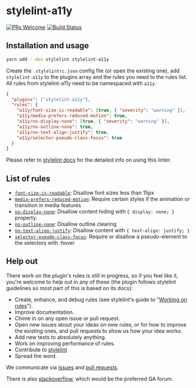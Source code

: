 # stylelint-a11y

[![PRs Welcome](https://img.shields.io/badge/PRs-welcome-brightgreen.svg)](https://egghead.io/courses/how-to-contribute-to-an-open-source-project-on-github)
[![Build Status](https://travis-ci.org/YozhikM/stylelint-a11y.svg?branch=master)](https://travis-ci.org/YozhikM/stylelint-a11y)

## Installation and usage

```bash
yarn add --dev stylelint stylelint-a11y
```

Create the `.stylelintrc.json` config file (or open the existing one), add `stylelint-a11y` to the plugins array and the rules you need to the rules list. All rules from stylelint-a11y need to be namespaced with `a11y`.

```json
{
  "plugins": ["stylelint-a11y"],
  "rules": {
    "a11y/font-size-is-readable": [true, { "severity": "warning" }],
    "a11y/media-prefers-reduced-motion": true,
    "a11y/no-display-none": [true, { "severity": "warning" }],
    "a11y/no-outline-none": true,
    "a11y/no-text-align-justify": true,
    "a11y/selector-pseudo-class-focus": true
  }
}
```

Please refer to [stylelint docs](http://stylelint.io/user-guide/) for the detailed info on using this linter.

## List of rules

- [`font-size-is-readable`](./src/rules/font-size-is-readable/README.md): Disallow font sizes less than 15px
- [`media-prefers-reduced-motion`](./src/rules/media-prefers-reduced-motion/README.md): Require certain styles if the animation or transition in media features
- [`no-display-none`](./src/rules/no-display-none/README.md): Disallow content hiding with `{ display: none; }` property.
- [`no-outline-none`](./src/rules/no-outline-none/README.md): Disallow outline clearing
- [`no-text-align-justify`]('./src/rules/no-text-align-justify/README.md): Disallow content with `{ text-align: justify; }`
- [`selector-pseudo-class-focus`](./src/rules/selector-pseudo-class-focus/README.md): Require or disallow a pseudo-element to the selectors with :hover

## Help out

There work on the plugin's rules is still in progress, so if you feel like it, you're welcome to help out in any of these (the plugin follows stylelint guidelines so most part of this is based on its docs):

- Create, enhance, and debug rules (see stylelint's guide to "[Working on rules](https://github.com/stylelint/stylelint/blob/master/docs/developer-guide/rules.md)").
- Improve documentation.
- Chime in on any open issue or pull request.
- Open new issues about your ideas on new rules, or for how to improve the existing ones, and pull requests to show us how your idea works.
- Add new tests to absolutely anything.
- Work on improving performance of rules.
- Contribute to [stylelint](https://github.com/stylelint/stylelint)
- Spread the word.

We communicate via [issues](https://github.com/YozhikM/stylelint-a11y/issues) and [pull requests](https://github.com/YozhikM/stylelint-a11y/pulls).

There is also [stackoverflow](http://stackoverflow.com/questions/tagged/stylelint), which would be the preferred QA forum.
